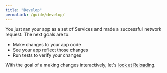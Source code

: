 ```yaml
---
title: "Develop"
permalink: /guide/develop/
---
```


You just ran your app as a set of Services and made a successful network request. The next goals are to:

* Make changes to your app code
* See your app reflect those changes
* Run tests to verify your changes

With the goal of a making changes interactively, let's [look at Reloading](/guide/reloading/).
